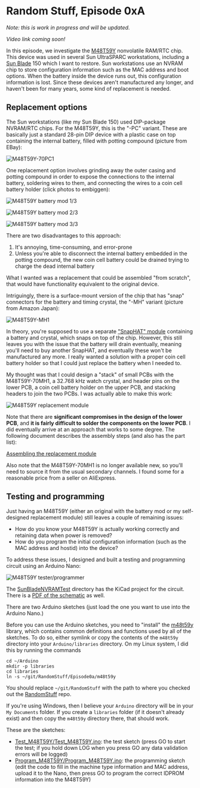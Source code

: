 # Random Stuff, Episode 0xA

*Note: this is work in progress and will be updated.*

*Video link coming soon!*

In this episode, we investigate the
[M48T59Y](https://media.digikey.com/pdf/Data%20Sheets/ST%20Microelectronics%20PDFS/M48T59,Y_V.pdf)
nonvolatile RAM/RTC chip. This device was used in several Sun UltraSPARC workstations,
including a [Sun Blade](https://en.wikipedia.org/wiki/Sun_Blade_(workstation)) 150 which
I want to restore. Sun workstations use an NVRAM chip to store configuration information
such as the MAC address and boot options.  When the battery inside the device runs out,
this configuration information is lost.  Since these devices aren't manufactured any longer,
and haven't been for many years, some kind of replacement is needed.

## Replacement options

The Sun workstations (like my Sun Blade 150) used DIP-package
NVRAM/RTC chips. For the M48T59Y, this is the "-PC" variant.
These are basically just a standard 28-pin DIP device with a
plastic case on top containing the internal battery,
filled with potting compound (picture from EBay):

![M48T59Y-70PC1](img/M48T59Y-70PC1.jpg)

One replacement option involves grinding away the outer casing and potting compound
in order to expose the connections to the internal battery, soldering
wires to them, and connecting the wires to a coin cell battery holder
(click photos to embiggen):

![M48T59Y battery mod 1/3](img/m48t59y_battery_mod_1.jpg)

![M48T59Y battery mod 2/3](img/m48t59y_battery_mod_2.jpg)

![M48T59Y battery mod 3/3](img/m48t59y_battery_mod_3.jpg)

There are two disadvantages to this approach:

1. It's annoying, time-consuming, and error-prone
2. Unless you're able to disconnect the internal battery embedded in the potting
   compound, the new coin cell battery could be drained trying to charge
   the dead internal battery

What I wanted was a replacement that could be assembled "from scratch", that
would have functionality equivalent to the original device.

Intriguingly, there is a surface-mount version of the chip that has "snap" connectors
for the battery and timing crystal, the "-MH" variant (picture from Amazon Japan):

![M48T59Y-MH1](img/M48T59Y-70MH1.jpg)

In theory, you're supposed to use a separate
["SnapHAT" module](https://www.digikey.com/en/products/detail/stmicroelectronics/M4T28-BR12SH1/679615)
containing a battery and crystal, which snaps on top of the chip.
However, this still leaves you with the issue that the battery will
drain eventually, meaning you'll need to buy another SnapHAT, and
eventually these won't be manufactured any more. I really wanted
a solution with a proper coin cell battery holder so that I could
just replace the battery when I needed to.

My thought was that I could design a "stack" of small PCBs with the M48T59Y-70MH1,
a 32.768 kHz watch crystal, and header pins on the lower PCB, a coin cell
battery holder on the upper PCB, and stacking headers to join the two PCBs.
I was actually able to make this work:

![M48T59Y replacement module](img/m48t59y_replacement.jpg)

Note that there are **significant compromises in the design of the lower PCB**,
and **it is fairly difficult to solder the components on the lower PCB**. I did eventually
arrive at an approach that works to some degree. The following document describes
the assembly steps (and also has the part list):

[Assembling the replacement module](assembly.md)

Also note that the M48T59Y-70MH1 is no longer available new, so you'll need to source
it from the usual secondary channels. I found some for a reasonable price from
a seller on AliExpress.

## Testing and programming

Just having an M48T59Y (either an original with the battery mod or my self-designed
replacement module) still leaves a couple of remaining issues:

* How do you know your M48T59Y is actually working correctly and retaining data
  when power is removed?
* How do you program the initial configuration information (such as the MAC
  address and hostid) into the device?

To address these issues, I designed and built a testing and programming circuit
using an Arduino Nano:

![M48T59Y tester/programmer](img/tester_programmer.jpg)

The [SunBladeNVRAMTest](SunBladeNVRAMTest) directory has the KiCad
project for the circuit. There is a [PDF of the schematic](SunBladeNVRAMTest/SunBladeNVRAMTest.pdf)
as well.

There are two Arduino sketches (just load the one you want to use into the
Arduino Nano.)

Before you can use the Arduino sketches, you need to "install" the
[m48t59y](m48t59y) library, which contains common definitions and functions
used by all of the sketches. To do so, either symlink or copy the
contents of the `m48t59y` directory into your `Arduino/libraries`
directory. On my Linux system, I did this by running the commands

```
cd ~/Arduino
mkdir -p libraries
cd libraries
ln -s ~/git/RandomStuff/Episode0a/m48t59y
```

You should replace `~/git/RandomStuff` with the path to where you checked
out the [RandomStuff](https://github.com/daveho/RandomStuff/) repo.

If you're using Windows, then I believe your `Arduino` directory
will be in your `My Documents` folder. If you create a `libraries` folder
(if it doesn't already exist) and then copy the `m48t59y` directory there,
that should work.

These are the sketches:

* [Test\_M48T59Y/Test\_M48T59Y.ino](Test_M48T59Y/Test_M48T59Y.ino):
  the test sketch (press GO to start the test; if you hold down LOG when
  you press GO any data validation errors will be logged)
* [Program\_M48T59Y/Program\_M48T59Y.ino](Program_M48T59Y/Program_M48T59Y.ino):
  the programming sketch (edit the code to fill in the machine type information
  and MAC address, upload it to the Nano, then press GO to program the
  correct IDPROM information into the M48T59Y)
